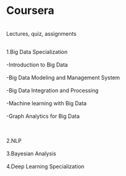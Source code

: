 # Coursera
<br/>Lectures, quiz, assignments<br/>

<br/>1.Big Data Specialization<br/>
<space><br/><space>-Introduction to Big Data<br/>
<space><br/><space>-Big Data Modeling and Management System<br/>
<space><br/><space>-Big Data Integration and Processing<br/>
<space><br/><space>-Machine learning with Big Data<br/>
<space><br/><space>-Graph Analytics for Big Data <br/>
<br/>

<br/>2.NLP<br/>
<br/>3.Bayesian Analysis<br/>
<br/>4.Deep Learning Specialization <br/>

